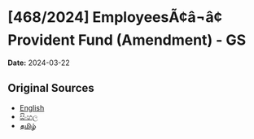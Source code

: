 # [468/2024] EmployeesÃ¢â¬â¢ Provident Fund (Amendment) - GS

**Date:** 2024-03-22

## Original Sources

- [English](https://documents.gov.lk/view/bills/2024/3/468-2024_E.pdf)
- [සිංහල](https://documents.gov.lk/view/bills/2024/3/468-2024_S.pdf)
- [தமிழ்](https://documents.gov.lk/view/bills/2024/3/468-2024_T.pdf)
